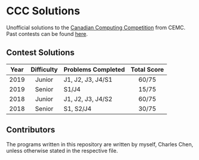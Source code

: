 # CCC Solutions

Unofficial solutions to the [Canadian Computing Competition](https://cemc.uwaterloo.ca/contests/computing.html) from CEMC. Past contests can be found [here](https://cemc.uwaterloo.ca/contests/past_contests.html#ccc).

## Contest Solutions

| Year | Difficulty | Problems Completed | Total Score |
| :---: | :-------: | :----------------- | :---------: |
| 2019 | Junior     | J1, J2, J3, J4/S1  | 60/75       |
| 2019 | Senior     | S1/J4              | 15/75       |
| 2018 | Junior     | J1, J2, J3, J4/S2  | 60/75       |
| 2018 | Senior     | S1, S2/J4          | 30/75       |

## Contributors

The programs written in this repository are written by myself, Charles Chen, unless otherwise stated in the respective file.
